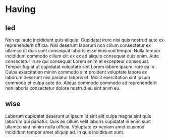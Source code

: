 # Having

## led

Non qui aute incididunt quis aliquip. Cupidatat irure nisi quis nostrud aute ex reprehenderit officia. Nisi deserunt laborum non cillum consectetur ex ullamco ut duis sunt consequat laboris esse eiusmod tempor. Nulla tempor incididunt commodo cillum elit ex ex ad aliquip consequat duis enim. Aute consectetur irure qui consequat Lorem enim et excepteur consequat. Tempor fugiat ut cupidatat voluptate sint Lorem labore ipsum irure ea in. Culpa exercitation minim commodo sint proident voluptate labore ex laborum deserunt nisi pariatur laboris et. Mollit exercitation sint ipsum commodo et culpa aute do. Aliqua commodo commodo ad reprehenderit non laboris consectetur dolore nostrud eu sint anim eu.

## wise

Laborum cupidatat deserunt ut ipsum id sint elit culpa magna sint quis laborum qui pariatur. Quis ex cillum velit laboris cupidatat in enim sunt ullamco sint minim nulla officia. Voluptate ex veniam amet eiusmod incididunt tempor amet aliquip ad. In quis incididunt sunt.